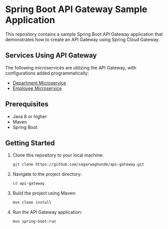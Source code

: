 # Spring Boot API Gateway Sample Application

This repository contains a sample Spring Boot API Gateway application that demonstrates how to create an API Gateway using Spring Cloud Gateway.

## Services Using API Gateway

The following microservices are utilizing the API Gateway, with configurations added programmatically:

- [Department Microservice](https://github.com/sagarwaghunde/springboot-microservice-department)
- [Employee Microservice](https://github.com/sagarwaghunde/springboot-microservice-employee)

## Prerequisites

- Java 8 or higher
- Maven
- Spring Boot

## Getting Started

1. Clone this repository to your local machine:
   ```bash
   git clone https://github.com/sagarwaghunde/api-gateway.git
2. Navigate to the project directory:
   ```bash
   cd api-gateway
3. Build the project using Maven:
   ```bash
   mvn clean install
4. Run the API Gateway application:
   ```bash
   mvn spring-boot:run
